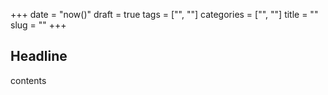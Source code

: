 +++
date = "now()"
draft = true
tags = ["", ""]
categories = ["", ""]
title = ""
slug = ""
+++

## Headline
contents

